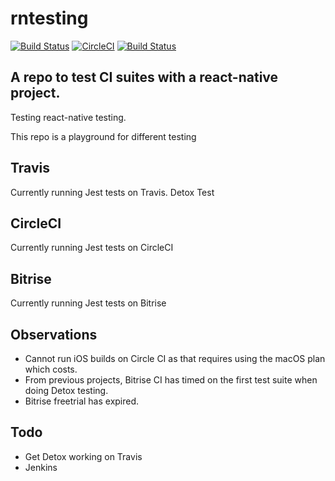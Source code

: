 # rntesting
[![Build Status](https://travis-ci.org/andrewmarmion/rntesting.svg?branch=master)](https://travis-ci.org/andrewmarmion/rntesting)
[![CircleCI](https://circleci.com/gh/andrewmarmion/rntesting.svg?style=shield)](https://circleci.com/gh/andrewmarmion/rntesting)
[![Build Status](https://app.bitrise.io/app/97532e877e86f0c6/status.svg?token=tR80gu2LMWfT8r5jh3KxVw)](https://app.bitrise.io/app/97532e877e86f0c6)

## A repo to test CI suites with a react-native project. 

Testing react-native testing. 

This repo is a playground for different testing 

## Travis
Currently running Jest tests on Travis. Detox Test

## CircleCI
Currently running Jest tests on CircleCI

## Bitrise
Currently running Jest tests on Bitrise

## Observations
* Cannot run iOS builds on Circle CI as that requires using the macOS plan which costs.  
* From previous projects, Bitrise CI has timed on the first test suite when doing Detox testing. 
* Bitrise freetrial has expired.

## Todo

* Get Detox working on Travis
* Jenkins
